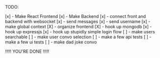 TODO:

[x] - Make React Frontend
[x] - Make Backend
[x] - connect front and backend with websocket
[x] - send messages
[x] - send username
[x] - make global context
[X] - organize frontend
[X] - hook up mongodb
[x] - hook up expressjs
[x] - hook up stupidly simple login flow
[ ] - make users searchable
[ ] - make user convo selection
[ ] - make a few api tests
[ ] - make a few ui tests
[ ] - make dad joke convo

!!!!! YOU'RE DONE !!!!!
